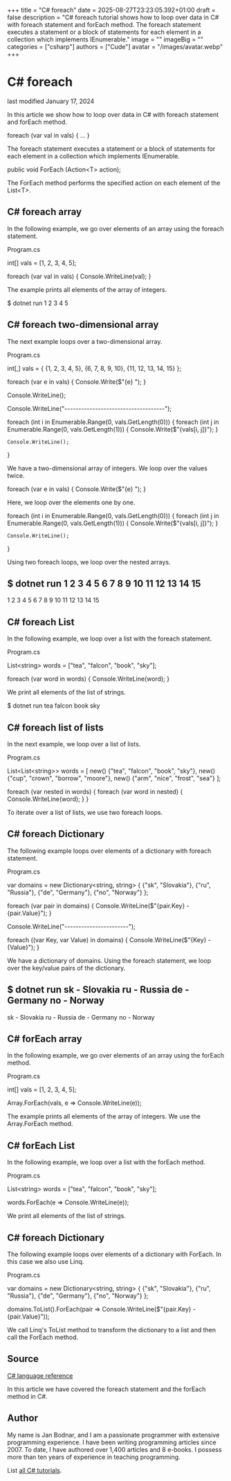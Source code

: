 +++
title = "C# foreach"
date = 2025-08-27T23:23:05.392+01:00
draft = false
description = "C# foreach tutorial shows how to loop over
data in C# with foreach statement and forEach method. The foreach statement
executes a statement or a block of statements for each element in a collection
which implements IEnumerable."
image = ""
imageBig = ""
categories = ["csharp"]
authors = ["Cude"]
avatar = "/images/avatar.webp"
+++

# C# foreach

last modified January 17, 2024

 

In this article we show how to loop over data in C# with foreach
statement and forEach method.

foreach (var val in vals)
{
    ...
}

The foreach statement executes a statement or a block of statements
for each element in a collection which implements IEnumerable.

public void ForEach (Action&lt;T&gt; action);

The ForEach method performs the specified action on each element of
the List&lt;T&gt;.

## C# foreach array

In the following example, we go over elements of an array using the
foreach
statement.

Program.cs
  

int[] vals = [1, 2, 3, 4, 5];

foreach (var val in vals)
{
    Console.WriteLine(val);
}

The example prints all elements of the array of integers.

$ dotnet run
1
2
3
4
5

## C# foreach two-dimensional array

The next example loops over a two-dimensional array.

Program.cs
  

int[,] vals =
{
    {1, 2, 3, 4, 5},
    {6, 7, 8, 9, 10},
    {11, 12, 13, 14, 15}
};

foreach (var e in vals)
{
    Console.Write($"{e} ");
}

Console.WriteLine();

Console.WriteLine("------------------------------------");

foreach (int i in Enumerable.Range(0, vals.GetLength(0)))
{
    foreach (int j in Enumerable.Range(0, vals.GetLength(1)))
    {
        Console.Write($"{vals[i, j]}");
    }

    Console.WriteLine();
}

We have a two-dimensional array of integers. We loop over the values twice.

foreach (var e in vals)
{
    Console.Write($"{e} ");
}

Here, we loop over the elements one by one. 

foreach (int i in Enumerable.Range(0, vals.GetLength(0)))
{
    foreach (int j in Enumerable.Range(0, vals.GetLength(1)))
    {
        Console.Write($"{vals[i, j]}");
    }

    Console.WriteLine();
}

Using two foreach loops, we loop over the nested arrays.

$ dotnet run
1 2 3 4 5 6 7 8 9 10 11 12 13 14 15 
------------------------------------
1 2 3 4 5
6 7 8 9 10
11 12 13 14 15

## C# foreach List

In the following example, we loop over a list with the foreach
statement.

Program.cs
  

List&lt;string&gt; words = ["tea", "falcon", "book", "sky"];

foreach (var word in words)
{
    Console.WriteLine(word);
}

We print all elements of the list of strings.

$ dotnet run
tea
falcon
book
sky

## C# foreach list of lists

In the next example, we loop over a list of lists.

Program.cs
  

List&lt;List&lt;string&gt;&gt; words =
[
    new() {"tea", "falcon", "book", "sky"},
    new() {"cup", "crown", "borrow", "moore"},
    new() {"arm", "nice", "frost", "sea"}
];

foreach (var nested in words)
{
    foreach (var word in nested)
    {
        Console.WriteLine(word);
    }
}

To iterate over a list of lists, we use two foreach loops.

## C# foreach Dictionary

The following example loops over elements of a dictionary with
foreach statement.

Program.cs
  

var domains = new Dictionary&lt;string, string&gt;
{
    {"sk", "Slovakia"},
    {"ru", "Russia"},
    {"de", "Germany"},
    {"no", "Norway"}
};

foreach (var pair in domains)
{
    Console.WriteLine($"{pair.Key} - {pair.Value}");
}

Console.WriteLine("-----------------------");

foreach ((var Key, var Value) in domains)
{
    Console.WriteLine($"{Key} - {Value}");
}

We have a dictionary of domains. Using the foreach statement,
we loop over the key/value pairs of the dictionary.

$ dotnet run
sk - Slovakia
ru - Russia
de - Germany
no - Norway
-----------------------
sk - Slovakia
ru - Russia
de - Germany
no - Norway

## C# forEach array

In the following example, we go over elements of an array using the
forEach method.

Program.cs
  

int[] vals = [1, 2, 3, 4, 5];

Array.ForEach(vals, e =&gt; Console.WriteLine(e));

The example prints all elements of the array of integers. We use the
Array.ForEach method.

## C# forEach List

In the following example, we loop over a list with the forEach
method.

Program.cs
  

List&lt;string&gt; words = ["tea", "falcon", "book", "sky"];

words.ForEach(e =&gt; Console.WriteLine(e));

We print all elements of the list of strings.

## C# foreach Dictionary

The following example loops over elements of a dictionary with
ForEach. In this case we also use Linq.

Program.cs
  

var domains = new Dictionary&lt;string, string&gt;
{
    {"sk", "Slovakia"},
    {"ru", "Russia"},
    {"de", "Germany"},
    {"no", "Norway"}
};

domains.ToList().ForEach(pair =&gt; Console.WriteLine($"{pair.Key} - {pair.Value}"));

We call Linq's ToList method to transform the dictionary to a list
and then call the ForEach method.

## Source

[C# language reference](https://learn.microsoft.com/en-us/dotnet/csharp/language-reference/)

In this article we have covered the foreach statement and the
forEach method in C#.

## Author

My name is Jan Bodnar, and I am a passionate programmer with extensive
programming experience. I have been writing programming articles since 2007.
To date, I have authored over 1,400 articles and 8 e-books. I possess more
than ten years of experience in teaching programming.

List [all C# tutorials](/csharp/).